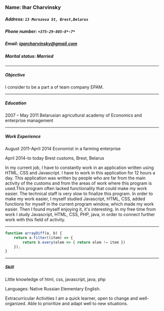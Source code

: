 ### Name: Ihar Charvinsky
##### Address:	 `13 Morozova St, Brest,Belarus`
##### Phone number:	`+375-29-805-8*-7*`
##### Email:	igarcharvinsky@gmail.com
##### Marital status: **Married**
_____
##### Objective
I consider to be a part a of team company EPAM.

___
##### Education
2007 – May 2011
Belarusian agricultural academy of Economics and enterprise management  
___
##### Work Experience
August 2011-April 2014
Economist in a farming enterprise


April 2014-to today
Brest customs, Brest, Belarus

In my current job, I have to constantly work in an application written using HTML, CSS and Javascript. I have to work in this application for 12 hours a day. This application was written by people who are far from the main activity of the customs and from the areas of work where this program is used.This program often lacked functionality that could make my work easier. The technical staff is very slow to finalize this program. In order to make my work easier, I myself studied Javascript, HTML, CSS, added functions for myself in the current program window, which made my work easier. Then I found myself enjoying it, it's interesting. In my free time from work I study Javascript, HTML, CSS, PHP, java, in order to connect further work with this field of activity. 

___
```js script
function arrayDiff(a, b) {
    return a.filter((item) => {
        return b.every(elem => { return elem != item })
    });
}
```
___
##### Skill
 Little knowledge of html, css, javascript, java, php

Languages:
Native Russian
Elementary English.

Extracurricular Activities
I am а quick learner, open to change and well-organized. Able to prioritize and adapt well to new situations.
